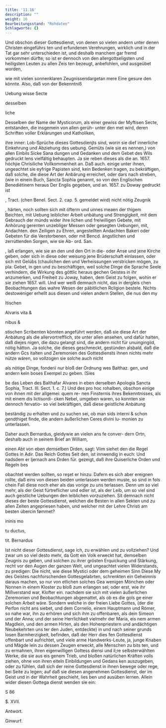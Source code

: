 ```yaml
---
title: '11.16'
description: ""
weight: 16
Bearbeitungsstand: "Rohdaten"
Schlagworte: {}
---
```

<!-- Seite 526 -->


Und obschon dieser Gottesdienst, von denen so vielen andern unter denen Christen eingeführs ten und erfundenen Verehrungen, wirklich und in der Tat gar sehr unterschieden ist, und deshalb manchem gar fremd vorkommen dürfte; so ist er dennoch von den allergottseligsten und heiligsten Leuten zu allen Zeis ten bezeugt, anbefohlen, und ausgeübet worden,

wie mit vielen sonnenklaren Zeugnissendargetan mere Eine gesure den könnte. Also, daß von der Bekenntniß

Uebung wisse Secte

desselben

liche
<!-- Seite 527 -->
Desselben der Name der Mysticorum, als einer gewiss der Myftisen Secte, entstanden, die insgemein von allen gerüh- unter den met wird, deren Schriften voller Erklärungen und Katholiken,

ihre inner: Lob-Sprüche dieses Gottesdienjts sind, worin sie dief innerliche Einkehrung und Abziehung des uebung. Gemüts (wie sie es nennen,) von allen Einbils Sicke Sana dungen und Gedanken und dem Gebet des Wils gedruckt lens vielfältig behaupten. Ja sie reben dieses als die an. 1657. hóchjie Chrisiliche Vollkommenheit an. Daß auch. einige unter ihnen, ungeachtet sie eyfrige Papisten sind, kein Bedenken tragen, zu bekräftigen, daß solche, die diese Art der Anbärung erreichet, oder dars nach streben, (wie in einein Buch, Sancta Sophia genannt, so von den Englischen Benediétinern heraus Der Englis gegeben, und an. 1657. zu Doway gedruckt ist

, Tract. (chen BeneI. Sect. 2. cap. 5. gemeldet wird) nicht nötig Zeugnik

, härten, noch sollten sich mit öfterm und unnes meaen der thigem Beichten, mit Uebung leiblicher Arbeit unbätung und Strengigkeit, mit dem Gebrauch der múnds wider ihre lichen und freiwilligen Gebete, mit Anhörung gerenten unzebliger Messen oder gesegten Uebungen, mit, Andachten. den Zeiligen zu Ehren, angestellten Andachten Bakeri oder Gebeten für die Verstorbenen, oder mit Bencd. ängstlichen und zerrúttenden Sorgen, wie sie Ab- ord. San.

, laß erlangen, wie sie an den und den Ort in die- oder Anse und jene Kirche geben, oder sich in diese oder weisung jene Brüderschaft einlassen, oder sich mit Gelübs (chaulichen den und Verheissungen verstricken mögen, zu pla: Gebet, in gen und zu beschäftigen, weil solche Dinge die Sprache Seele verhindern, die Wirkung des göttlic heraus gechen Geistes in ihr anzumerken, und Freiheit zu Joway, haben, dem Geist zu folgen, wohin er sie ziehen 1657. will. Und wer weiß demnach nicht, das in dergleis chen Beobachtungen das wahre Wesen der päbitlichen Rcligion bestele. Nichts destoweniger erhellt aus diesen und vielen andern Stellen, die nus den my

Itischen



Alvaris vita &

nibus &
<!-- Seite 528 -->
stischen Scribenten könnten angeführt werden, daß sie diese Art der Anbätung als die allervortrefflich, ste unter allen ansehen, und dafür halten, daß diejes nigen, die dazu gelangt sind, die andern nicht für unuingingiid, nötig hátton. Ja solche, die dieses geschmeckt, gestünden alsbald, daß die andern Gcs italten und Zeremonien des Gottesdiensts ihnen nichts mehr nütze wären, so vollzogen sie solche auch nicht

als nötige Dinge, fonderii nur bloß der Ordnung wes Balthaz. gen, und andern kein boses Exempel zu geben. (Sies

be das Leben des Balthafar Alvares in eben derselben Apologia Sancta Sophia, Tract. III. Sect. 1. c. 7.) Und des pro hoc rohalben, obschon einige von ihnen mit der allgemei: quem re- nen Finsternis ihres Bekenntnisses, als mit einem dis lictisordi- cken Nebel, umgeben waren, so konnten sie dennoch fervatio- so viel bekräftigen, daß diese geistliche Anbátung

beständig zu erhalten und zu suchen sei, ob man sids interni & schon gendthiget finde, die andern äußerlichen Ceres divini lu- monien zu unterlassen.

Daher auch Bernardus, gleidywie an vielen ans fe conver- dern Ortn, deshalb auch in seinem Brief an William,

einen Abt von eben demselben Drden, sagt: Viim siehet den die Regel Gottes in Adir. Das Reich Gottes Seit den, ist innwendig in euch: Und nadsdem er ljernach ans Drden für. gezeigt, daß ihre Quiserliche Orden und Regeln bes

obachtet werden sollten, so reşet er hinzu: Dafern es sich aber ereignen rollte, daß eins von diesen beiden unterlassen werden muste, so sind in fols chein Fall diese noch eher als das vorige zu uns terlassen. Denn um so viel mehr, als der Geist fürtreflicher und edler ist, als der Leib, um so viel sind auch geistliche Uebungen den leiblichen vorzuziehen. Sit demnach nicht dieses der beste Gottesdienst, welchen die Besten in allen Sekten und zu allen Zeiten angepriesen haben, und welcher mit der Lehre Christi am besten úbercin fømmet?

ininis mo

tu ductus,

tit. Bernardus
<!-- Seite 529 -->
Ist nicht dieser Gottesdienst, sage ich, zu erwählen und zu vollziehen? Und zwar um so viel desto mehr, da Gott ein Volk erweckt hat, demselben Zeugnis zu geben, und solchen zu ihrer grösten Erquickung und Stärkung, recht vor den Augen der ganzen Welt, und ungeachtet vielen Widerstands, zu predigen: Die nicht, wie diese Mystici oder dem geheimen Sinn Diese My des Geistes nachforschenden Gottesgelabrten, schrenkten ein Geheimnis daraus machen, so nur von etlichen solches Gea wenigen Mönchen oder Nonnen in einem Kloster zu bloß zum erlangen sei; oder erst, wie ihr Mißverstand war, Klofter ein. nachdem sie sich mit vielen äußerlichen Zeremonien und Beobachtungen abgemattet, als ob es die gols ge einer solchen Arbeit wäre. Sondern welche in der freien Liebe Gottes, (der die Perfon nicht ans siebet, und dem Cornelio, einem Hauptmann und Rómer, so nahe war, ihn zu erhören und sich ihm zu offenbaren, als dein Simeon und der Anna; und der seine Herrlichkeit vielmehr der Maria, eis nem armen Magdlein, und den armen Hirten, als den Hohenpriestern und andächtigen Neubekehrten uns ter den Juden, entdeckte) in und nach seiner grunds losen Barmherzigkeit, befinden, daß der Herr dies fen Gottesdienst offenbart und aufrichtet, und viele arme Handwerks-Leute, ja, junge Knaben und Mägde lein zu dessen Zeugen erweckt, alle Menschen zu bits ten, und zu ermahnen, ihren eigenwilligen Gottess diensi und il;re selbsterwählten Werke, die sie aus eis genem Trieb, und bloßen natürlichen Kräften volls ziehen, ohne von ihren eiteln Einbildungen und Gedans ken auszugeben, oder zu fühlen, daß sich der reine Gottesdienst in ihnen bewege oder rege, bei Seite zu legen; auf daß sie diesen angenehmen Gottesdienst, der im Geist und in der Wahrheit geschieht, lies ben und ausüben lernen. Allein wider diesen Gottega dienst wenden sie ein:

S 86

$. XVII.



Antwort.

Ginwurf.